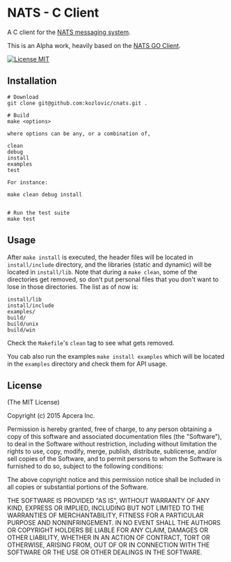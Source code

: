 # NATS - C Client 
A C client for the [NATS messaging system](https://nats.io).

This is an Alpha work, heavily based on the [NATS GO Client](https://github.com/nats-io/nats).

[![License MIT](https://img.shields.io/npm/l/express.svg)](http://opensource.org/licenses/MIT)

## Installation

```
# Download 
git clone git@github.com:kozlovic/cnats.git .

# Build
make <options>

where options can be any, or a combination of,

clean
debug
install
examples
test

For instance:

make clean debug install 


# Run the test suite
make test
```

## Usage

After `make install` is executed, the header files will be located in `install/include` directory, and the libraries (static and dynamic) will be located in `install/lib`. Note that during a `make clean`, some of the directories get removed, so don't put personal files that you don't want to lose in those directories. The list as of now is:

```
install/lib
install/include
examples/
build/
build/unix
build/win
```

Check the `Makefile`'s `clean` tag to see what gets removed.

You cab also run the examples `make install examples` which will be located in the `examples` directory and check them for API usage.
 

## License

(The MIT License)

Copyright (c) 2015 Apcera Inc.

Permission is hereby granted, free of charge, to any person obtaining a copy
of this software and associated documentation files (the "Software"), to
deal in the Software without restriction, including without limitation the
rights to use, copy, modify, merge, publish, distribute, sublicense, and/or
sell copies of the Software, and to permit persons to whom the Software is
furnished to do so, subject to the following conditions:

The above copyright notice and this permission notice shall be included in
all copies or substantial portions of the Software.

THE SOFTWARE IS PROVIDED "AS IS", WITHOUT WARRANTY OF ANY KIND, EXPRESS OR
IMPLIED, INCLUDING BUT NOT LIMITED TO THE WARRANTIES OF MERCHANTABILITY,
FITNESS FOR A PARTICULAR PURPOSE AND NONINFRINGEMENT. IN NO EVENT SHALL THE
AUTHORS OR COPYRIGHT HOLDERS BE LIABLE FOR ANY CLAIM, DAMAGES OR OTHER
LIABILITY, WHETHER IN AN ACTION OF CONTRACT, TORT OR OTHERWISE, ARISING
FROM, OUT OF OR IN CONNECTION WITH THE SOFTWARE OR THE USE OR OTHER DEALINGS
IN THE SOFTWARE.
